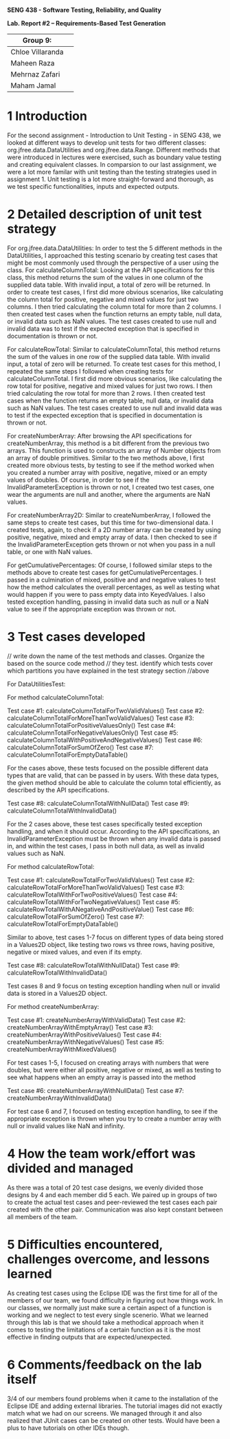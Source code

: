 **SENG 438 - Software Testing, Reliability, and Quality**

**Lab. Report \#2 – Requirements-Based Test Generation**

| Group 9:         |     |
| --------------   | --- |
| Chloe Villaranda |     |
| Maheen Raza      |     |
| Mehrnaz Zafari   |     |
| Maham Jamal      |     |

# 1 Introduction

For the second assignment - Introduction to Unit Testing - in SENG 438, we looked at different ways to develop unit tests for two different classes: org.jfree.data.DataUtilities and org.jfree.data.Range. Different methods that were introduced in lectures were exercised, such as boundary value testing and creating equivalent classes. In comparsion to our last assignment, we were a lot more familar with unit testing than the testing strategies used in assignment 1. Unit testing is a lot more straight-forward and thorough, as we test specific functionalities, inputs and expected outputs.

# 2 Detailed description of unit test strategy

For org.jfree.data.DataUtilities:
In order to test the 5 different methods in the DataUtilities, I approached this testing scenario by creating test cases that might be most commonly used through the perspective of a user using the class.
For calculateColumnTotal:
Looking at the API specifications for this class, this method returns the sum of the values in one column of the supplied data table. With invalid input, a total of zero will be returned. In order to create test cases, I first did more obvious scenarios, like calculating the column total for positive, negative and mixed values for just two columns. I then tried calculating the column total for more than 2 columns. I then created test cases when the function returns an empty table, null data, or invalid data such as NaN values. The test cases created to use null and invalid data was to test if the expected exception that is specified in documentation is thrown or not.

For calculateRowTotal:
Similar to calculateColumnTotal, this method returns the sum of the values in one row of the supplied data table. With invalid input, a total of zero will be returned. To create test cases for this method, I repeated the same steps I followed when creating tests for calculateColumnTotal. I first did more obvious scenarios, like calculating the row total for positive, negative and mixed values for just two rows. I then tried calculating the row total for more than 2 rows. I then created test cases when the function returns an empty table, null data, or invalid data such as NaN values. The test cases created to use null and invalid data was to test if the expected exception that is specified in documentation is thrown or not.

For createNumberArray:
After browsing the API specifications for createNumberArray, this method is a bit different from the previous two arrays. This function is used to constructs an array of Number objects from an array of double primitives. Similar to the two methods above, I first created more obvious tests, by testing to see if the method worked when you created a number array with positive, negative, mixed or an empty values of doubles. Of course, in order to see if the InvalidParameterException is thrown or not, I created two test cases, one wear the arguments are null and another, where the arguments are NaN values.

For createNumberArray2D:
Similar to createNumberArray, I followed the same steps to create test cases, but this time for two-dimensional data. I created tests, again, to check if a 2D number array can be created by using positive, negative, mixed and empty array of data. I then checked to see if the InvalidParameterException gets thrown or not when you pass in a null table, or one with NaN values.

For getCumulativePercentages: 
Of course, I followed similar steps to the methods above to create test cases for getCumulativePercentages. I passed in a culmination of mixed, positive and and negative values to test how the method calculates the overall percentages, as well as testing what would happen if you were to pass empty data into KeyedValues. I also tested exception handling, passing in invalid data such as null or a NaN value to see if the appropriate exception was thrown or not.

# 3 Test cases developed

// write down the name of the test methods and classes. Organize the based on
the source code method // they test. identify which tests cover which partitions
you have explained in the test strategy section //above

For DataUtilitiesTest:

For method calculateColumnTotal:

Test case #1: calculateColumnTotalForTwoValidValues()
Test case #2: calculateColumnTotalForMoreThanTwoValidValues()
Test case #3: calculateColumnTotalForPositiveValuesOnly()
Test case #4: calculateColumnTotalForNegativeValuesOnly()
Test case #5: calculateColumnTotalWithPositiveAndNegativeValues()
Test case #6: calculateColumnTotalForSumOfZero()
Test case #7: calculateColumnTotalForEmptyDataTable()

For the cases above, these tests focused on the possible different data types that are valid, that can be passed in by users. With these data types, the given method should be able to calculate the column total efficiently, as described by the API specifications.

Test case #8: calculateColumnTotalWithNullData()
Test case #9: calculateColumnTotalWithInvalidData()

For the 2 cases above, these test cases specifically tested exception handling, and when it should occur. According to the API specifications, an InvalidParameterException must be thrown when any invalid data is passed in, and within the test cases, I pass in both null data, as well as invalid values such as NaN.

For method calculateRowTotal:

Test case #1: calculateRowTotalForTwoValidValues()
Test case #2: calculateRowTotalForMoreThanTwoValidValues()
Test case #3: calculateRowTotalWithForTwoPositiveValues()
Test case #4: calculateRowTotalWithForTwoNegativeValues()
Test case #5: calculateRowTotalWithANegativeAndPositiveValue()
Test case #6: calculateRowTotalForSumOfZero()
Test case #7: calculateRowTotalForEmptyDataTable()

Similar to above, test cases 1-7 focus on different types of data being stored in a Values2D object, like testing two rows vs three rows, having positive, negative or mixed values, and even if its empty.

Test case #8: calculateRowTotalWithNullData()
Test case #9: calculateRowTotalWithInvalidData()

Test cases 8 and 9 focus on testing exception handling when null or invalid data is stored in a Values2D object.

For method createNumberArray:

Test case #1: createNumberArrayWithValidData()
Test case #2: createNumberArrayWithEmptyArray()
Test case #3: createNumberArrayWithPositiveValues()
Test case #4: createNumberArrayWithNegativeValues()
Test case #5: createNumberArrayWithMixedValues()

For test cases 1-5, I focused on creating arrays with numbers that were doubles, but were either all positive, negative or mixed, as well as testing to see what happens when an empty array is passed into the method

Test case #6: createNumberArrayWithNullData()
Test case #7: createNumberArrayWithInvalidData()

For test case 6 and 7, I focused on testing exception handling, to see if the appropriate exception is thrown when you try to create a number array with null or invalid values like NaN and infinity.

# 4 How the team work/effort was divided and managed
As there was a total of 20 test case designs, we evenly divided those designs by 4 and each member did 5 each. We paired up in groups of two to create the actual test cases and peer-reviewed the test cases each pair created with the other pair. Communication was also kept constant between all members of the team. 

# 5 Difficulties encountered, challenges overcome, and lessons learned
As creating test cases using the Eclipse IDE was the first time for all of the members of our team, we found difficulty in figuring out how things work. In our classes, we normally just make sure a certain aspect of a function is working and we neglect to test every single scenerio. What we learned through this lab is that we should take a methodical approach when it comes to testing the limitations of a certain function as it is the most effective in finding outputs that are expected/unexpected. 

# 6 Comments/feedback on the lab itself
3/4 of our members found problems when it came to the installation of the Eclipse IDE and adding external libraries. The tutorial images did not exactly match what we had on our screens. We managed through it and also realized that JUnit cases can be created on other tests. Would have been a plus to have tutorials on other IDEs though. 
